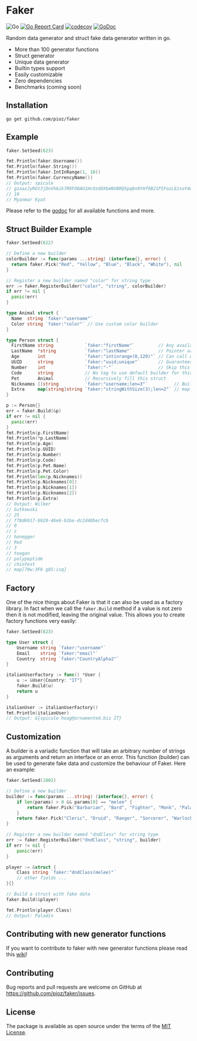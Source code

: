 # Faker

![Go](https://github.com/pioz/faker/workflows/Go/badge.svg)
[![Go Report Card](https://goreportcard.com/badge/github.com/pioz/faker)](https://goreportcard.com/report/github.com/pioz/faker)
[![codecov](https://codecov.io/gh/pioz/faker/branch/master/graph/badge.svg)](https://codecov.io/gh/pioz/faker)
[![GoDoc](https://godoc.org/github.com/pioz/faker?status.svg)](https://godoc.org/github.com/pioz/faker)

Random data generator and struct fake data generator written in go.

* More than 100 generator functions
* Struct generator
* Unique data generator
* Builtin types support
* Easily customizable
* Zero dependencies
* Benchmarks (coming soon)

## Installation

    go get github.com/pioz/faker

## Example

```go
faker.SetSeed(623)

fmt.Println(faker.Username())
fmt.Println(faker.String())
fmt.Println(faker.IntInRange(1, 10))
fmt.Println(faker.CurrencyName())
// Output: spicule
// gzaazJyRGt3jDnVh6ik7R9FO0AU1HcOzdOXbmNVBRQ5pq8n9tHf9B21PIFozLEzsoY4wILvZjTxSLQmD3UOAamDgVR411T3YHleDTgLuz90XSO3NFZm1AnaJiJamVRcNGD2zmi4qWkcjKF3E4JKgn1DiCeC3eSb5WELsw8XqRzlvJqG
// 10
// Myanmar Kyat
```

Please refer to the [godoc](https://godoc.org/github.com/pioz/faker) for all available functions and more.

## Struct Builder Example

```go
faker.SetSeed(622)

// Define a new builder
colorBuilder := func(params ...string) (interface{}, error) {
  return faker.Pick("Red", "Yellow", "Blue", "Black", "White"), nil
}

// Register a new builder named "color" for string type
err := faker.RegisterBuilder("color", "string", colorBuilder)
if err != nil {
  panic(err)
}

type Animal struct {
  Name  string `faker:"username"`
  Color string `faker:"color"` // Use custom color builder
}

type Person struct {
  FirstName string            `faker:"firstName"`         // Any available function case insensitive
  LastName  *string           `faker:"lastName"`          // Pointer are also supported
  Age       int               `faker:"intinrange(0,120)"` // Can call with parameters
  UUID      string            `faker:"uuid;unique"`       // Guarantees a unique value
  Number    int               `faker:"-"`                 // Skip this field
  Code      string            // No tag to use default builder for this field type
  Pet       Animal            // Recursively fill this struct
  Nicknames []string          `faker:"username;len=3"`          // Build an array of size 3 using faker.Username function
  Extra     map[string]string `faker:"stringWithSize(3);len=2"` // map are supported
}

p := Person{}
err = faker.Build(&p)
if err != nil {
  panic(err)
}
fmt.Println(p.FirstName)
fmt.Println(*p.LastName)
fmt.Println(p.Age)
fmt.Println(p.UUID)
fmt.Println(p.Number)
fmt.Println(p.Code)
fmt.Println(p.Pet.Name)
fmt.Println(p.Pet.Color)
fmt.Println(len(p.Nicknames))
fmt.Println(p.Nicknames[0])
fmt.Println(p.Nicknames[1])
fmt.Println(p.Nicknames[2])
fmt.Println(p.Extra)
// Output: Wilber
// Gutkowski
// 25
// ff8d6917-b920-46e6-b1be-dc2d48becfcb
// 0
// z
// honegger
// Red
// 3
// teagan
// polypeptide
// chinfest
// map[70w:3F6 gQS:isq]
```

## Factory

One of the nice things about Faker is that it can also be used as a factory
library. In fact when we call the `faker.Build` method if a value is not zero
then it is not modified, leaving the original value. This allows you to create
factory functions very easily:

```go
faker.SetSeed(623)

type User struct {
    Username string `faker:"username"`
    Email    string `faker:"email"`
    Country  string `faker:"CountryAlpha2"`
}

italianUserFactory := func() *User {
    u := &User{Country: "IT"}
    faker.Build(u)
    return u
}

italianUser := italianUserFactory()
fmt.Println(italianUser)
// Output: &{spicule hoag@ornamented.biz IT}
```

## Customization

A builder is a variadic function that will take an arbitrary number of strings
as arguments and return an interface or an error. This function (builder) can
be used to generate fake data and customize the behaviour of Faker. Here an example:

```go
faker.SetSeed(1802)

// Define a new builder
builder := func(params ...string) (interface{}, error) {
    if len(params) > 0 && params[0] == "melee" {
        return faker.Pick("Barbarian", "Bard", "Fighter", "Monk", "Paladin", "Rogue"), nil
    }
    return faker.Pick("Cleric", "Druid", "Ranger", "Sorcerer", "Warlock", "Wizard"), nil
}

// Register a new builder named "dndClass" for string type
err := faker.RegisterBuilder("dndClass", "string", builder)
if err != nil {
    panic(err)
}

player := &struct {
    Class string `faker:"dndClass(melee)"`
    // other fields ...
}{}

// Build a struct with fake data
faker.Build(&player)

fmt.Println(player.Class)
// Output: Paladin
```

## Contributing with new generator functions

If you want to contribute to faker with new generator functions please read this [wiki](https://github.com/pioz/faker/wiki/Contributing-with-new-generator-functions)!

## Contributing

Bug reports and pull requests are welcome on GitHub at https://github.com/pioz/faker/issues.

## License

The package is available as open source under the terms of the [MIT License](http://opensource.org/licenses/MIT).






